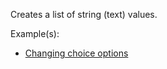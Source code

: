 Creates a list of string (text) values.

Example(s):



* [Changing choice options](https://creator.trimble.com/graph?assetURI=whp:9a5dbd1a-cc70-46ae-bc32-e3932d804cab&version=latest)